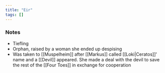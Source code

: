 ```yaml
---
title: "Eir"
tags: []
---
```


### Notes

- Tiefling
- Orphan, raised by a woman she ended up despising
- Was taken to [[Muspelheim]] after [[Markus]] called [[Loki|Ceratos]]' name and a [[Devil]] appeared. She made a deal with the devil to save the rest of the [[Four Toes]] in exchange for cooperation


